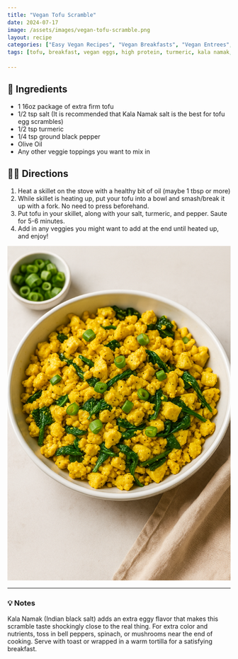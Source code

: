 ```yaml
---
title: "Vegan Tofu Scramble"
date: 2024-07-17
image: /assets/images/vegan-tofu-scramble.png
layout: recipe
categories: ["Easy Vegan Recipes", "Vegan Breakfasts", "Vegan Entrees", "Vegan Eggs"]
tags: [tofu, breakfast, vegan eggs, high protein, turmeric, kala namak, scramble, easy recipe, plant-based, gluten-free]

---
```


## 🧾 Ingredients

- 1 16oz package of extra firm tofu
- 1/2 tsp  salt (It is recommended that Kala Namak salt is the best for tofu egg scrambles)
- 1/2 tsp turmeric
- 1/4 tsp ground black pepper
- Olive Oil
- Any other veggie toppings you want to mix in


## 👩‍🍳 Directions

1. Heat a skillet on the stove with a healthy bit of oil (maybe 1 tbsp or more)
2. While skillet is heating up, put your tofu into a bowl and smash/break it up with a fork. No need to press beforehand.
3. Put tofu in your skillet, along with your salt, turmeric, and pepper. Saute for 5-6 minutes.
4. Add in any veggies you might want to add at the end until heated up, and enjoy!

![Vegan Tofu Scramble](/assets/images/vegan-tofu-scramble.png)

---

### 💡 Notes

Kala Namak (Indian black salt) adds an extra eggy flavor that makes this scramble taste shockingly close to the real thing. For extra color and nutrients, toss in bell peppers, spinach, or mushrooms near the end of cooking. Serve with toast or wrapped in a warm tortilla for a satisfying breakfast.
